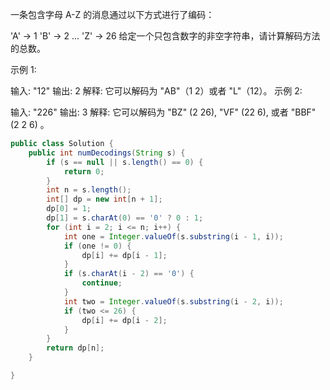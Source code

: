 一条包含字母 A-Z 的消息通过以下方式进行了编码：

'A' -> 1
'B' -> 2
...
'Z' -> 26
给定一个只包含数字的非空字符串，请计算解码方法的总数。

示例 1:

输入: "12"
输出: 2
解释: 它可以解码为 "AB"（1 2）或者 "L"（12）。
示例 2:

输入: "226"
输出: 3
解释: 它可以解码为 "BZ" (2 26), "VF" (22 6), 或者 "BBF" (2 2 6) 。

```java
public class Solution {
    public int numDecodings(String s) {
        if (s == null || s.length() == 0) {
            return 0;
        }
        int n = s.length();
        int[] dp = new int[n + 1];
        dp[0] = 1;
        dp[1] = s.charAt(0) == '0' ? 0 : 1;
        for (int i = 2; i <= n; i++) {
            int one = Integer.valueOf(s.substring(i - 1, i));
            if (one != 0) {
                dp[i] += dp[i - 1];
            }
            if (s.charAt(i - 2) == '0') {
                continue;
            }
            int two = Integer.valueOf(s.substring(i - 2, i));
            if (two <= 26) {
                dp[i] += dp[i - 2];
            }
        }
        return dp[n];
    }

}
```